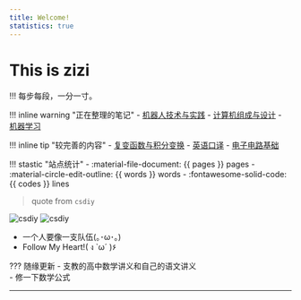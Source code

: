 ```yaml
---
title: Welcome! 
statistics: true
---
```


# This is zizi
!!! 每步每段，一分一寸。

!!! inline warning "正在整理的笔记"
    - [机器人技术与实践](Others/robot/index.md)
    - [计算机组成与设计](cs/system/CO/index.md)
    - [机器学习](AI/ML/index.md)

!!! inline tip "较完善的内容"
    - [复变函数与积分变换](Math/complex/index.md)
    - [英语口译](English/Interpretation/index.md)
    - [电子电路基础](isee/elec/index.md)

!!! stastic "站点统计"
    - :material-file-document: {{ pages }} pages
    - :material-circle-edit-outline: {{ words }} words
    - :fontawesome-solid-code: {{ codes }} lines


> quote from `csdiy`  

![csdiy](1.jpg#only-light)
![csdiy](2.png#only-dark)

- 一个人要像一支队伍(｡･ω･｡)  
- Follow My Heart!( ง `ω´ )۶  

??? 随缘更新
    - 支教的高中数学讲义和自己的语文讲义   
    - 修一下数学公式   

-----

